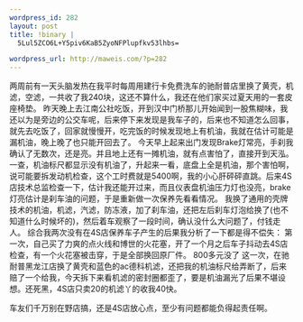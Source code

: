 ```yaml
--- 
wordpress_id: 282
layout: post
title: !binary |
  5Lul5ZCO6L+Y5piv6KaB5ZyoNFPlupfkv53lhbs=

wordpress_url: http://maweis.com/?p=282
---
```

两周前有一天头脑发热在我平时每周用建行卡免费洗车的驰耐普店里换了黄壳，机滤，空滤，一共收了我240块，这还不算什么，我还在他们家买过夏天用的一套皮座椅垫。
昨天晚上去江南公社吃饭，开到汉中门桥那儿开始闻到一股焦糊味，我还以为是旁边的公交车呢，后来停下来发现是我车子的，后来也不知道怎么回事，就先去吃饭了，回家就慢慢开，吃完饭的时候发现地上有机油，我就在估计可能是漏机油，晚上晚了也只能开回去了。
今天早上起来出门发现Brake灯常亮，手刹我确认了无数次，还是亮。并且地上还有一摊机油，就有点害怕了，直接开到天泓。一查，机油标尺都显示没有机油了，升起来一看，底盘上全是机油，那个害怕啊，说可能要拆发动机检查，这个工时费就是5400啊，我的小心肝砰砰直跳。后来4S店技术总监检查一下，估计我还能开过来，而且仪表盘机油压力灯也没亮，brake灯亮估计是刹车油的问题，于是重新做一次保养先看看情况。
我换了通用的壳牌技术的机油，机滤，汽滤，防冻液，加了刹车油，还把左后刹车灯泡给换了(也不知道什么时候坏的)，然后着车观察了一段时间，确认没什么大问题了，付钱走人。
综合我两次没有在4S店保养车子产生的后果我分析了一下都是得不偿失：
第一次，自己买了力爽的点火线和博世的火花塞，开了一个月之后车子抖动去4S店检查，有一个火花塞被击穿，于是全部换回原厂件。 800多元没了
这一次，在驰耐普黑龙江店换了黄壳和蓝色的ac德科机滤，还把我的机油标尺给弄断了，后来赔了一个给我，今天拆下来看机滤的密封圈都歪了，要是机油漏光了后果不堪设想。还死黑，4S店只卖20的机滤丫的收我40快。

车友们千万别在野店搞，还是4S店放心点，至少有问题都能负得起责任啊。<img id="paperPicArea1" style="display: none; position: relative;" src="http://imgcache.qq.com/ac/b.gif" alt="" />
